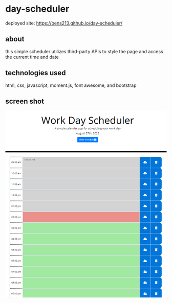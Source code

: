 # day-scheduler

deployed site: https://bens213.github.io/day-scheduler/
## about
this simple scheduler utilizes third-party APIs to style the page and access the current time and date

## technologies used
html, css, javascript, moment.js, font awesome, and bootstrap

## screen shot
![screen capture](Develop/work-day-scheduler.PNG)